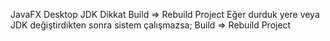 JavaFX Desktop
JDK Dikkat
Build => Rebuild Project
Eğer durduk yere veya JDK değiştirdikten sonra sistem çalışmazsa;
Build => Rebuild Project
